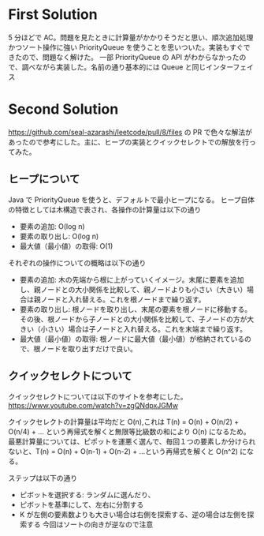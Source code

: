 # First Solution

5 分ほどで AC。問題を見たときに計算量がかかりそうだと思い、順次追加処理かつソート操作に強い PriorityQueue を使うことを思いついた。実装もすぐできたので、問題なく解けた。
一部 PriorityQueue の API がわからなかったので、調べながら実装した。名前の通り基本的には Queue と同じインターフェイス

# Second Solution

https://github.com/seal-azarashi/leetcode/pull/8/files
の PR で色々な解法があったので参考にした。主に、ヒープの実装とクイックセレクトでの解放を行ってみた。

## ヒープについて

Java で PriorityQueue を使うと、デフォルトで最小ヒープになる。
ヒープ自体の特徴としては木構造で表され、各操作の計算量は以下の通り

- 要素の追加: O(log n)
- 要素の取り出し: O(log n)
- 最大値（最小値）の取得: O(1)

それぞれの操作についての概略は以下の通り

- 要素の追加: 木の先端から根に上がっていくイメージ。末尾に要素を追加し、親ノードとの大小関係を比較して、親ノードよりも小さい（大きい）場合は親ノードと入れ替える。これを根ノードまで繰り返す。
- 要素の取り出し: 根ノードを取り出し、末尾の要素を根ノードに移動する。その後、根ノードから子ノードとの大小関係を比較して、子ノードの方が大きい（小さい）場合は子ノードと入れ替える。これを末端まで繰り返す。
- 最大値（最小値）の取得: 根ノードに最大値（最小値）が格納されているので、根ノードを取り出すだけで良い。

## クイックセレクトについて

クイックセレクトについては以下のサイトを参考にした。
https://www.youtube.com/watch?v=zgQNdpxJGMw

クイックセレクトの計算量は平均だと O(n),これは T(n) = O(n) + O(n/2) + O(n/4) + ... という再帰式を解くと無限等比級数の和により O(n) になるため。
最悪計算量については、ピポットを運悪く選んで、毎回１つの要素しか分けられないと、T(n) = O(n) + O(n-1) + O(n-2) + ...という再帰式を解くと O(n^2) になる。

ステップは以下の通り

- ピボットを選択する: ランダムに選んだり、
- ピボットを基準にして、左右に分割する
- K が左側の要素数よりも大きい場合は右側を探索する、逆の場合は左側を探索する
  今回はソートの向きが逆なので注意
